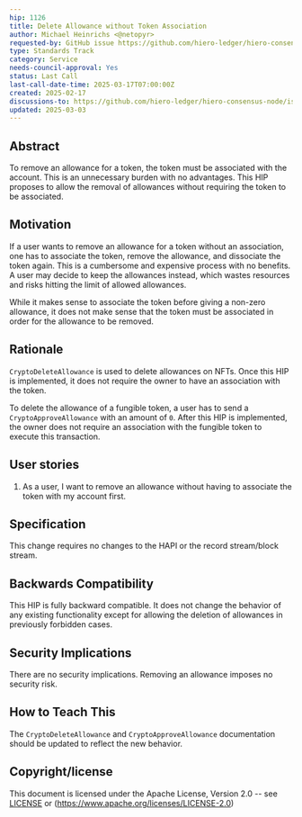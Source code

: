 ```yaml
---
hip: 1126
title: Delete Allowance without Token Association
author: Michael Heinrichs <@netopyr>
requested-by: GitHub issue https://github.com/hiero-ledger/hiero-consensus-node/issues/17441
type: Standards Track
category: Service
needs-council-approval: Yes
status: Last Call
last-call-date-time: 2025-03-17T07:00:00Z
created: 2025-02-17
discussions-to: https://github.com/hiero-ledger/hiero-consensus-node/issues/17441
updated: 2025-03-03
---
```


## Abstract
To remove an allowance for a token, the token must be associated with the account.
This is an unnecessary burden with no advantages.
This HIP proposes to allow the removal of allowances without requiring the token to be associated.

## Motivation
If a user wants to remove an allowance for a token without an association, one has to associate the token, remove the allowance, and dissociate the token again.
This is a cumbersome and expensive process with no benefits.
A user may decide to keep the allowances instead, which wastes resources and risks hitting the limit of allowed allowances.

While it makes sense to associate the token before giving a non-zero allowance, it does not make sense that the token must be associated in order for the allowance to be removed.

## Rationale
`CryptoDeleteAllowance` is used to delete allowances on NFTs. Once this HIP is implemented, it does not require the owner to have an association with the token.

To delete the allowance of a fungible token, a user has to send a `CryptoApproveAllowance` with an amount of `0`. After this HIP is implemented, the owner does not require an association with the fungible token to execute this transaction.

## User stories
1. As a user, I want to remove an allowance without having to associate the token with my account first.

## Specification
This change requires no changes to the HAPI or the record stream/block stream.

## Backwards Compatibility
This HIP is fully backward compatible. It does not change the behavior of any existing functionality except for allowing the deletion of allowances in previously forbidden cases.

## Security Implications
There are no security implications. Removing an allowance imposes no security risk.

## How to Teach This
The `CryptoDeleteAllowance` and `CryptoApproveAllowance` documentation should be updated to reflect the new behavior.

## Copyright/license
This document is licensed under the Apache License, Version 2.0 --
see [LICENSE](../LICENSE) or (https://www.apache.org/licenses/LICENSE-2.0)
